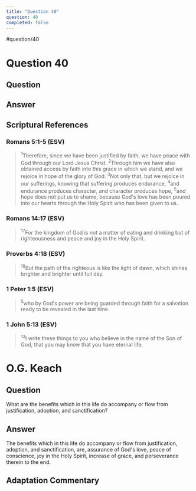 ```yaml
---
title: "Question 40"
question: 40
completed: false
---
```

#question/40
# Question 40

## Question


## Answer


## Scriptural References
### Romans 5:1-5 (ESV)
> <sup>1</sup>Therefore, since we have been justified by faith, we have peace with God through our Lord Jesus Christ.
> <sup>2</sup>Through him we have also obtained access by faith into this grace in which we stand, and we rejoice in hope of the glory of God.
> <sup>3</sup>Not only that, but we rejoice in our sufferings, knowing that suffering produces endurance,
> <sup>4</sup>and endurance produces character, and character produces hope,
> <sup>5</sup>and hope does not put us to shame, because God's love has been poured into our hearts through the Holy Spirit who has been given to us.

### Romans 14:17 (ESV)
> <sup>17</sup>For the kingdom of God is not a matter of eating and drinking but of righteousness and peace and joy in the Holy Spirit.

### Proverbs 4:18 (ESV)
> <sup>18</sup>But the path of the righteous is like the light of dawn, which shines brighter and brighter until full day.

### 1 Peter 1:5 (ESV)
> <sup>5</sup>who by God's power are being guarded through faith for a salvation ready to be revealed in the last time.

### 1 John 5:13 (ESV)
> <sup>13</sup>I write these things to you who believe in the name of the Son of God, that you may know that you have eternal life.

# O.G. Keach
## Question
What are the benefits which in this life do accompany or flow from justification, adoption, and sanctification?

## Answer
The benefits which in this life do accompany or flow from justification, adoption, and sanctification, are, assurance of God's love, peace of conscience, joy in the Holy Spirit, increase of grace, and perseverance therein to the end.

## Adaptation Commentary
